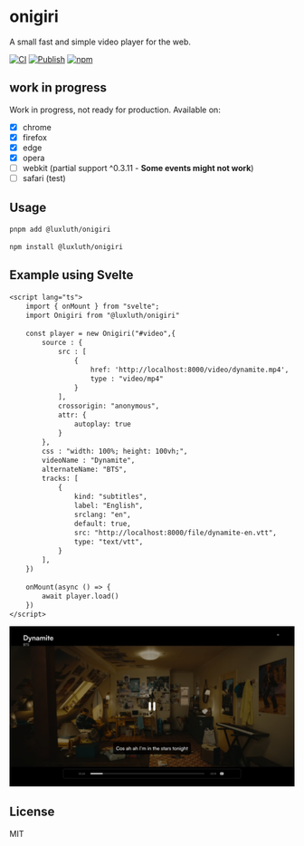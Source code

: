 # onigiri

A small fast and simple video player for the web.

[![CI](https://github.com/luxluth/onigiri/actions/workflows/main.yml/badge.svg?branch=main)](https://github.com/luxluth/onigiri/actions/workflows/main.yml)
[![Publish](https://github.com/luxluth/onigiri/actions/workflows/publish.yml/badge.svg?branch=main)](https://github.com/luxluth/onigiri/actions/workflows/publish.yml)
[![npm](https://img.shields.io/npm/v/@luxluth/onigiri?style=flat&logo=npm&color=fedcba)](https://www.npmjs.com/package/@luxluth/onigiri)

## work in progress

Work in progress, not ready for production.
Available on:

- [X] chrome
- [X] firefox
- [X] edge
- [X] opera
- [ ] webkit (partial support ^0.3.11 - **Some events might not work**)
- [ ] safari (test)

## Usage

```bash
pnpm add @luxluth/onigiri
```
```bash
npm install @luxluth/onigiri
```

## Example using Svelte

```svelte
<script lang="ts">
    import { onMount } from "svelte";
    import Onigiri from "@luxluth/onigiri"

    const player = new Onigiri("#video",{
        source : {
            src : [
                {
                    href: 'http://localhost:8000/video/dynamite.mp4',
                    type : "video/mp4"
                }
            ],
            crossorigin: "anonymous",
            attr: {
                autoplay: true
            }
        },
        css : "width: 100%; height: 100vh;",
        videoName : "Dynamite",
        alternateName: "BTS",
        tracks: [
            {
                kind: "subtitles",
                label: "English",
                srclang: "en",
                default: true,
                src: "http://localhost:8000/file/dynamite-en.vtt",
                type: "text/vtt",
            }
        ],
    })

    onMount(async () => {
        await player.load()
    })
</script>
```

![example](https://raw.githubusercontent.com/luxluth/onigiri/main/assets/exemple4.png)

## License

MIT

